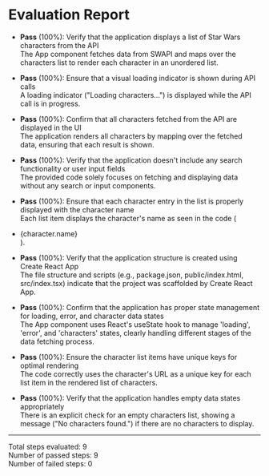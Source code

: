 # Evaluation Report

- **Pass** (100%): Verify that the application displays a list of Star Wars characters from the API  
  The App component fetches data from SWAPI and maps over the characters list to render each character in an unordered list.

- **Pass** (100%): Ensure that a visual loading indicator is shown during API calls  
  A loading indicator ("Loading characters...") is displayed while the API call is in progress.

- **Pass** (100%): Confirm that all characters fetched from the API are displayed in the UI  
  The application renders all characters by mapping over the fetched data, ensuring that each result is shown.

- **Pass** (100%): Verify that the application doesn't include any search functionality or user input fields  
  The provided code solely focuses on fetching and displaying data without any search or input components.

- **Pass** (100%): Ensure that each character entry in the list is properly displayed with the character name  
  Each list item displays the character's name as seen in the code (<li key={character.url}> {character.name} </li>).

- **Pass** (100%): Verify that the application structure is created using Create React App  
  The file structure and scripts (e.g., package.json, public/index.html, src/index.tsx) indicate that the project was scaffolded by Create React App.

- **Pass** (100%): Confirm that the application has proper state management for loading, error, and character data states  
  The App component uses React's useState hook to manage 'loading', 'error', and 'characters' states, clearly handling different stages of the data fetching process.

- **Pass** (100%): Ensure the character list items have unique keys for optimal rendering  
  The code correctly uses the character's URL as a unique key for each list item in the rendered list of characters.

- **Pass** (100%): Verify that the application handles empty data states appropriately  
  There is an explicit check for an empty characters list, showing a message ("No characters found.") if there are no characters to display.

---

Total steps evaluated: 9  
Number of passed steps: 9  
Number of failed steps: 0